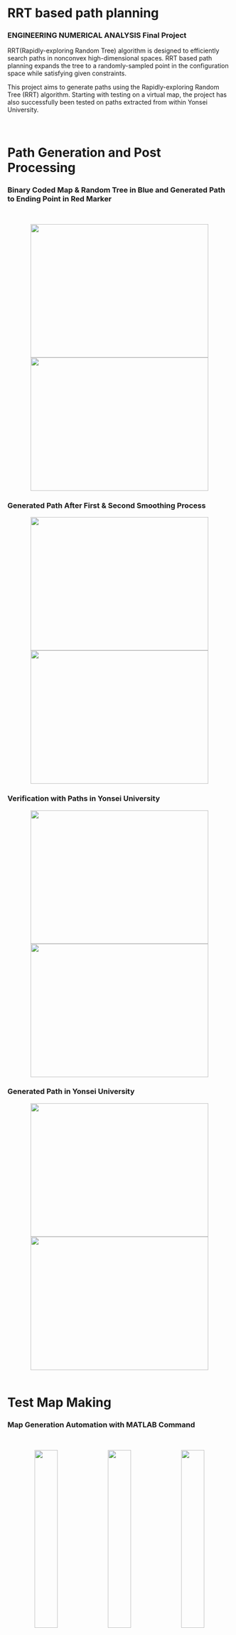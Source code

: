 # RRT based path planning

### ENGINEERING NUMERICAL ANALYSIS Final Project

RRT(Rapidly-exploring Random Tree) algorithm is designed to efficiently search paths in nonconvex high-dimensional spaces. RRT based path planning expands the tree to a randomly-sampled point in the configuration space while satisfying given constraints.

This project aims to generate paths using the Rapidly-exploring Random Tree (RRT) algorithm. Starting with testing on a virtual map, the project has also successfully been tested on paths extracted from within Yonsei University.

<br>

# Path Generation and Post Processing

### Binary Coded Map & Random Tree in Blue and Generated Path to Ending Point in Red Marker

<br>

<p align="center"> <img src="https://github.com/kimthyung/RRT_path_planning/assets/98934172/b445e577-c36f-493d-9631-b966e3ff23eb" width="400" height="300"/> <img src="https://github.com/kimthyung/RRT_path_planning/assets/98934172/abd9fe54-531c-4fdb-948f-108c5a6cb804" width="400" height="300"/> 



### Generated Path After First & Second Smoothing Process

<p align="center"> <img src="https://github.com/kimthyung/RRT_path_planning/assets/98934172/6b99d080-216f-41ac-b764-3584f4afc706" width="400" height="300"/> <img src="https://github.com/kimthyung/RRT_path_planning/assets/98934172/21a47b74-46e2-4432-893f-83c8af6b6832" width="400" height="300"/>

<br>

### Verification with Paths in Yonsei University 

<p align="center"><img src="https://github.com/kimthyung/RRT_path_planning/assets/98934172/8a28a672-6bf5-4ad3-891a-173c7f05bdd0" width="400" height="300"/> <img src="https://github.com/kimthyung/RRT_path_planning/assets/98934172/63350d18-d87a-4fd5-b7fd-f09998fda68b" width="400" height="300"/>

<br>

### Generated Path in Yonsei University
<p align="center">
<img src="https://github.com/kimthyung/RRT_path_planning/assets/98934172/1b08dfc6-286d-44ba-83d7-9b3ac6a8138c" width="400" height="300"/> <img src="https://github.com/kimthyung/RRT_path_planning/assets/98934172/20d1ab90-42dd-43d0-abdc-1be41e5f269f" width="400" height="300"/>


<br>
<br>

# Test Map Making
### Map Generation Automation with MATLAB Command
<br>

<p align="center">  
   <img src="https://github.com/kimthyung/RRT_path_planning/assets/98934172/43a103a1-77e7-4815-abde-1779d166292e" align="center" width="32%">
<img src="https://github.com/kimthyung/RRT_path_planning/assets/98934172/847a4ef7-9b25-4684-8b82-48f3db684cc0" align="center" width="32%">

 <img src="https://github.com/kimthyung/RRT_path_planning/assets/98934172/c3743b1e-9710-4b90-b18a-8b97b317acdf" align="center" width="32%">  
  <figcaption align="center">
  </figcaption></p>



